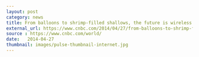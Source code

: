 ```yaml
---
layout: post
category: news
title: From balloons to shrimp-filled shallows, the future is wireless
external_url: https://www.cnbc.com/2014/04/27/from-balloons-to-shrimp-filled-shallows-the-future-is-wireless.html
source : https://www.cnbc.com/world/
date:   2014-04-27
thumbnail: images/pulse-thumbnail-internet.jpg
---
```

